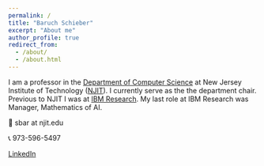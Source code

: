 ```yaml
---
permalink: /
title: "Baruch Schieber"
excerpt: "About me"
author_profile: true
redirect_from: 
  - /about/
  - /about.html
---
```


I am a professor in the [Department of Computer Science](https://cs.njit.edu/) at New Jersey Institute of Technology ([NJIT](https://www.njit.edu/)). I currently serve as the the department chair. Previous to NJIT I was at [IBM Research](https://research.ibm.com/). My last role at IBM Research was Manager, Mathematics of AI.

:e-mail: sbar at njit.edu

:telephone_receiver: 973-596-5497

[LinkedIn](https://www.linkedin.com/in/baruch-schieber-0b3b9214b)


